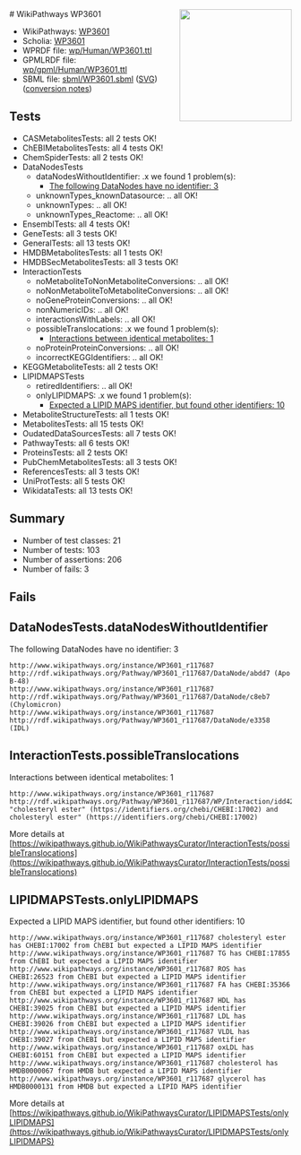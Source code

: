 <img style="float: right; width: 200px" src="../logo.png" />
# WikiPathways WP3601

* WikiPathways: [WP3601](https://identifiers.org/wikipathways:WP3601)
* Scholia: [WP3601](https://scholia.toolforge.org/wikipathways/WP3601)
* WPRDF file: [wp/Human/WP3601.ttl](../wp/Human/WP3601.ttl)
* GPMLRDF file: [wp/gpml/Human/WP3601.ttl](../wp/gpml/Human/WP3601.ttl)
* SBML file: [sbml/WP3601.sbml](../sbml/WP3601.sbml) ([SVG](../sbml/WP3601.svg)) ([conversion notes](../sbml/WP3601.txt))

## Tests
* CASMetabolitesTests: all 2 tests OK!
* ChEBIMetabolitesTests: all 4 tests OK!
* ChemSpiderTests: all 2 tests OK!
* DataNodesTests
    * dataNodesWithoutIdentifier: .x we found 1 problem(s):
        * [The following DataNodes have no identifier: 3](#d2d32fa2)
    * unknownTypes_knownDatasource: .. all OK!
    * unknownTypes: .. all OK!
    * unknownTypes_Reactome: .. all OK!
* EnsemblTests: all 4 tests OK!
* GeneTests: all 3 tests OK!
* GeneralTests: all 13 tests OK!
* HMDBMetabolitesTests: all 1 tests OK!
* HMDBSecMetabolitesTests: all 3 tests OK!
* InteractionTests
    * noMetaboliteToNonMetaboliteConversions: .. all OK!
    * noNonMetaboliteToMetaboliteConversions: .. all OK!
    * noGeneProteinConversions: .. all OK!
    * nonNumericIDs: .. all OK!
    * interactionsWithLabels: .. all OK!
    * possibleTranslocations: .x we found 1 problem(s):
        * [Interactions between identical metabolites: 1](#d59038c4)
    * noProteinProteinConversions: .. all OK!
    * incorrectKEGGIdentifiers: .. all OK!
* KEGGMetaboliteTests: all 2 tests OK!
* LIPIDMAPSTests
    * retiredIdentifiers: .. all OK!
    * onlyLIPIDMAPS: .x we found 1 problem(s):
        * [Expected a LIPID MAPS identifier, but found other identifiers: 10](#d0bfb678)
* MetaboliteStructureTests: all 1 tests OK!
* MetabolitesTests: all 15 tests OK!
* OudatedDataSourcesTests: all 7 tests OK!
* PathwayTests: all 6 tests OK!
* ProteinsTests: all 2 tests OK!
* PubChemMetabolitesTests: all 3 tests OK!
* ReferencesTests: all 3 tests OK!
* UniProtTests: all 5 tests OK!
* WikidataTests: all 13 tests OK!


## Summary

* Number of test classes: 21
* Number of tests: 103
* Number of assertions: 206
* Number of fails: 3

## Fails

<a name="d2d32fa2" />

## DataNodesTests.dataNodesWithoutIdentifier

The following DataNodes have no identifier: 3
```
http://www.wikipathways.org/instance/WP3601_r117687 http://rdf.wikipathways.org/Pathway/WP3601_r117687/DataNode/abdd7 (Apo B-48)
http://www.wikipathways.org/instance/WP3601_r117687 http://rdf.wikipathways.org/Pathway/WP3601_r117687/DataNode/c8eb7 (Chylomicron)
http://www.wikipathways.org/instance/WP3601_r117687 http://rdf.wikipathways.org/Pathway/WP3601_r117687/DataNode/e3358 (IDL)
```

<a name="d59038c4" />

## InteractionTests.possibleTranslocations

Interactions between identical metabolites: 1
```
http://www.wikipathways.org/instance/WP3601_r117687 http://rdf.wikipathways.org/Pathway/WP3601_r117687/WP/Interaction/idd424c752 "cholesteryl ester" (https://identifiers.org/chebi/CHEBI:17002) and 
cholesteryl ester" (https://identifiers.org/chebi/CHEBI:17002)
```

More details at [https://wikipathways.github.io/WikiPathwaysCurator/InteractionTests/possibleTranslocations](https://wikipathways.github.io/WikiPathwaysCurator/InteractionTests/possibleTranslocations)

<a name="d0bfb678" />

## LIPIDMAPSTests.onlyLIPIDMAPS

Expected a LIPID MAPS identifier, but found other identifiers: 10
```
http://www.wikipathways.org/instance/WP3601_r117687 cholesteryl ester has CHEBI:17002 from ChEBI but expected a LIPID MAPS identifier
http://www.wikipathways.org/instance/WP3601_r117687 TG has CHEBI:17855 from ChEBI but expected a LIPID MAPS identifier
http://www.wikipathways.org/instance/WP3601_r117687 ROS has CHEBI:26523 from ChEBI but expected a LIPID MAPS identifier
http://www.wikipathways.org/instance/WP3601_r117687 FA has CHEBI:35366 from ChEBI but expected a LIPID MAPS identifier
http://www.wikipathways.org/instance/WP3601_r117687 HDL has CHEBI:39025 from ChEBI but expected a LIPID MAPS identifier
http://www.wikipathways.org/instance/WP3601_r117687 LDL has CHEBI:39026 from ChEBI but expected a LIPID MAPS identifier
http://www.wikipathways.org/instance/WP3601_r117687 VLDL has CHEBI:39027 from ChEBI but expected a LIPID MAPS identifier
http://www.wikipathways.org/instance/WP3601_r117687 oxLDL has CHEBI:60151 from ChEBI but expected a LIPID MAPS identifier
http://www.wikipathways.org/instance/WP3601_r117687 cholesterol has HMDB0000067 from HMDB but expected a LIPID MAPS identifier
http://www.wikipathways.org/instance/WP3601_r117687 glycerol has HMDB0000131 from HMDB but expected a LIPID MAPS identifier
```

More details at [https://wikipathways.github.io/WikiPathwaysCurator/LIPIDMAPSTests/onlyLIPIDMAPS](https://wikipathways.github.io/WikiPathwaysCurator/LIPIDMAPSTests/onlyLIPIDMAPS)

